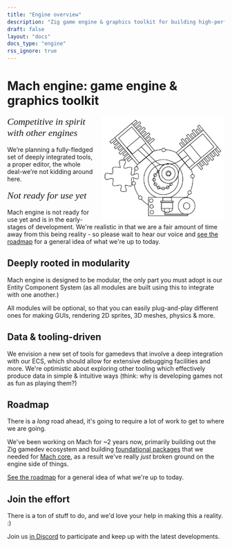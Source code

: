 ```yaml
---
title: "Engine overview"
description: "Zig game engine & graphics toolkit for building high-performance, truly cross-platform games, visualizations, and desktop/mobile GUI apps."
draft: false
layout: "docs"
docs_type: "engine"
rss_ignore: true
---
```


# Mach engine: game engine & graphics toolkit

<p>
    <img style="height: 15rem; float: right; padding-left: 1rem;" class="auto-color" src="/img/engine-drawing.png"></img>
    <span style="font-family: Orbitron; font-size: 22px;"><em>Competitive in spirit with other engines</em></span>
    <br/>
    <br/>
    We’re planning a fully-fledged set of deeply integrated tools, a proper editor, the whole deal-we’re not kidding around here.
    <br/>
    <br/>
    <span style="font-family: Orbitron; font-size: 22px;"><em>Not ready for use yet</em></span>
    <br/>
    <br/>
    Mach engine is not ready for use yet and is in the early-stages of development. We're realistic in that we are a fair amount of time away from this being reality - so please wait to hear our voice and <a href="roadmap">see the roadmap</a> for a general idea of what we're up to today.
</p>

## Deeply rooted in modularity

Mach engine is designed to be modular, the only part you must adopt is our Entity Component System (as all modules are built using this to integrate with one another.)

All modules will be optional, so that you can easily plug-and-play different ones for making GUIs, rendering 2D sprites, 3D meshes, physics & more.

## Data & tooling-driven

We envision a new set of tools for gamedevs that involve a deep integration with our ECS, which should allow for extensive debugging facilities and more. We're optimistic about exploring other tooling which effectively produce data in simple & intuitive ways (think: why is developing games not as fun as playing them?)

## Roadmap

There is a _long_ road ahead, it's going to require a lot of work to get to where we are going.

We've been working on Mach for ~2 years now, primarily building out the Zig gamedev ecosystem and building [foundational packages](../pkg) that we needed for [Mach core](../core), as a result we've really _just_ broken ground on the engine side of things.

[See the roadmap](roadmap) for a general idea of what we're up to today.

## Join the effort

There is a ton of stuff to do, and we'd love your help in making this a reality. :)

Join us [in Discord](https://discord.gg/XNG3NZgCqp) to participate and keep up with the latest developments.
